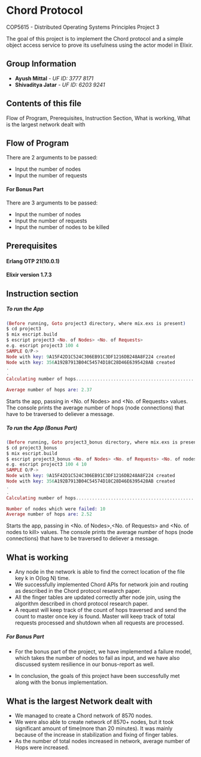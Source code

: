 # Chord Protocol
COP5615 - Distributed Operating Systems Principles Project 3

The goal of this project is to implement the Chord protocol and a simple object access service to prove its usefulness using the actor model in Elixir.

## Group Information
* **Ayush Mittal** - *UF ID: 3777 8171*
* **Shivaditya Jatar** - *UF ID: 6203 9241*

## Contents of this file

Flow of Program, Prerequisites, Instruction Section, What is working, What is the largest network dealt with

## Flow of Program

There are 2 arguments to be passed:
* Input the number of nodes
* Input the number of requests

#### For Bonus Part

There are 3 arguments to be passed:
* Input the number of nodes
* Input the number of requests
* Input the number of nodes to be killed


## Prerequisites

#### Erlang OTP 21(10.0.1)
#### Elixir version 1.7.3

## Instruction section

##### To run the App

```elixir
(Before running, Goto project3 directory, where mix.exs is present)
$ cd project3
$ mix escript.build
$ escript project3 <No. of Nodes> <No. of Requests>
e.g. escript project3 100 4
SAMPLE O/P->
Node with key: 9A15F42D1C524C306EB91C3DF1216DB248A8F224 created
Node with key: 356A192B7913B04C54574D18C28D46E6395428AB created
.
.
Calculating number of hops............................................................................................................................................................................................................................................................

Average number of hops are: 2.37
```
Starts the app, passing in <No. of Nodes> and <No. of Requests> values. The console prints the average number of hops (node connections) that have to be traversed to deliever a message.

##### To run the App (Bonus Part)
```elixir
(Before running, Goto project3_bonus directory, where mix.exs is present)
$ cd project3_bonus
$ mix escript.build
$ escript project3_bonus <No. of Nodes> <No. of Requests> <No. of nodes to kill>
e.g. escript project3 100 4 10
SAMPLE O/P->
Node with key: 9A15F42D1C524C306EB91C3DF1216DB248A8F224 created
Node with key: 356A192B7913B04C54574D18C28D46E6395428AB created
.
.
Calculating number of hops............................................................................................................................................................................................................................................................

Number of nodes which were failed: 10
Average number of hops are: 2.52
```
Starts the app, passing in <No. of Nodes>,<No. of Requests> and <No. of nodes to kill> values. The console prints the average number of hops (node connections) that have to be traversed to deliever a message.


## What is working

* Any node in the network is able to find the correct location of the file key k in O(log N) time.
* We successfully implemented Chord APIs for network join and routing as described in the Chord protocol research paper.
* All the finger tables are updated correctly after node join, using the algorithm described in chord protocol research paper.
* A request will keep track of the count of hops traversed and send the count to master once key is found. Master will keep track of total requests processed and shutdown when all requests are processed.

##### For Bonus Part

* For the bonus part of the project, we have implemented a failure model, which takes the number of nodes to fail as input, and we have also discussed system resilience in our bonus-report as well.

* In conclusion, the goals of this project have been successfully met along with the bonus implementation.

## What is the largest Network dealt with

* We managed to create a Chord network of 8570 nodes.
* We were also able to create network of 8570+ nodes, but it took significant amount of time(more than 20 minutes). It was mainly because of the increase in stabilization and fixing of finger tables.
* As the number of total nodes increased in network, average number of Hops were increased.
